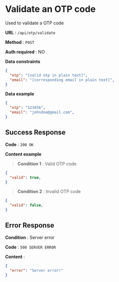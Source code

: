 # Validate an OTP code

Used to validate a OTP code

**URL** : `/api/otp/validate`

**Method** : `POST`

**Auth required** : NO

**Data constraints**

```json
{
  "otp": "[valid otp in plain text]",
  "email": "[corresponding email in plain text]",
}
```

**Data example**

```json
{
  "otp": "123456",
  "email": "johndoe@gmail.com",
}
```

## Success Response

**Code** : `200 OK`

**Content example**
>**Condition 1** : Valid OTP code
```json
{
  "valid": true,
}
```
>**Condition 2** : Invalid OTP code
```json
{
  "valid": false,
}
```

## Error Response


**Condition** : Server error

**Code** : `500 SERVER ERROR`

**Content** : 
```json
{
  "error": "Server error!"
}
```